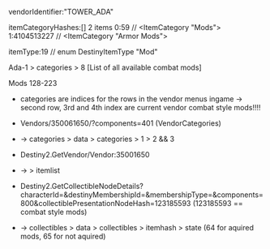 vendorIdentifier:"TOWER_ADA"

itemCategoryHashes:[] 2 items
0:59 // <ItemCategory "Mods">
1:4104513227 // <ItemCategory "Armor Mods">

itemType:19 // enum DestinyItemType "Mod"

Ada-1 > categories > 8 [List of all available combat mods]

Mods 128-223

+ categories are indices for the rows in the vendor menus ingame -> second row, 3rd and 4th index are current vendor combat style
mods!!!!

+ Vendors/350061650/?components=401 (VendorCategories)
+ -> categories > data > categories > 1 > 2 && 3 

+ Destiny2.GetVendor/Vendor:35001650 
+ -> > itemlist

+ Destiny2.GetCollectibleNodeDetails?characterId=&destinyMembershipId=&membershipType=&components=800&collectiblePresentationNodeHash=123185593 (123185593 == combat style mods)
+ -> collectibles > data > collectibles > itemhash > state (64 for aquired mods, 65 for not aquired)
